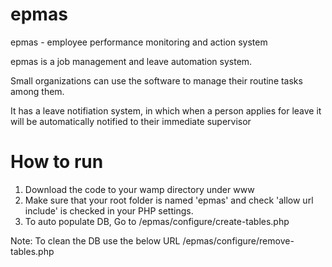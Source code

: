 epmas
=====

epmas - employee performance monitoring and action system

epmas is a job management and leave automation system.

Small organizations can use the software to manage their routine tasks among them.

It has a leave notifiation system, in which when a person applies for leave it will be automatically notified to their immediate
supervisor


How to run
==========

1) Download the code to your wamp directory under www
2) Make sure that your root folder is named 'epmas' and check 'allow url include' is checked in your PHP settings.
3) To auto populate DB, Go to <localhost>/epmas/configure/create-tables.php

Note: To clean the DB use the below URL
<localhost>/epmas/configure/remove-tables.php
